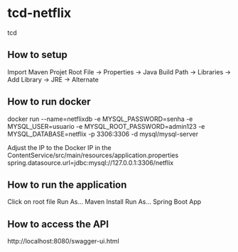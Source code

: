 # tcd-netflix
tcd

<h2>How to setup</h2>

Import Maven Projet
Root File -> Properties -> Java Build Path -> Libraries -> Add Library -> JRE -> Alternate

<h2>How to run docker</h2>

docker run --name=netflixdb -e MYSQL_PASSWORD=senha -e MYSQL_USER=usuario -e MYSQL_ROOT_PASSWORD=admin123 -e MYSQL_DATABASE=netflix -p 3306:3306 -d mysql/mysql-server

Adjust the IP to the Docker IP in the ContentService/src/main/resources/application.properties
spring.datasource.url=jdbc:mysql://127.0.0.1:3306/netflix 

<h2>How to run the application</h2>
Click on root file
Run As...
Maven Install
Run As...
Spring Boot App

<h2>How to access the API</h2>

http://localhost:8080/swagger-ui.html
